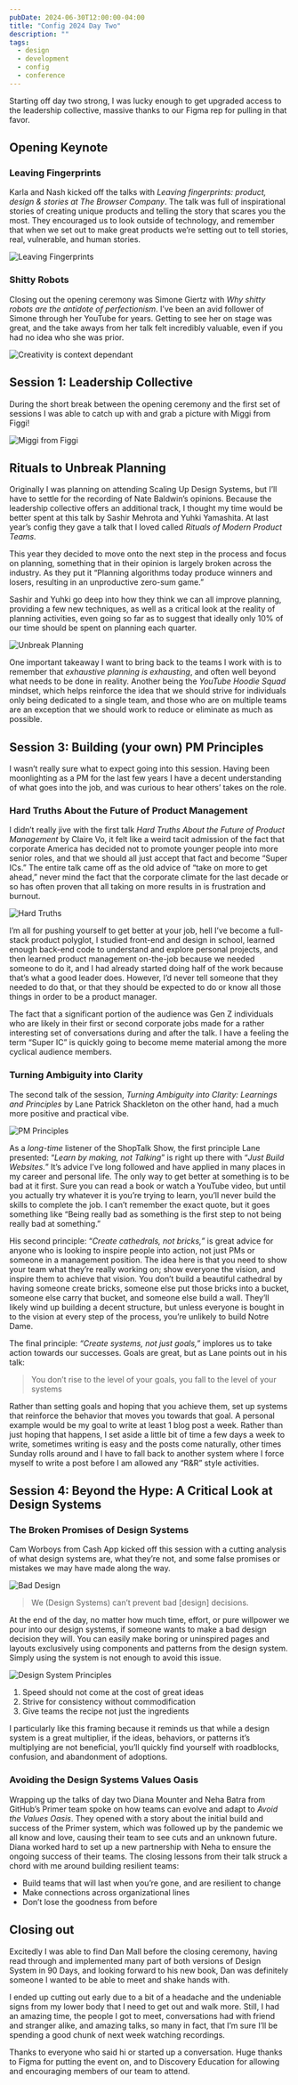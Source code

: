 ```yaml
---
pubDate: 2024-06-30T12:00:00-04:00
title: "Config 2024 Day Two"
description: ""
tags:
  - design
  - development
  - config
  - conference
---
```


Starting off day two strong, I was lucky enough to get upgraded access to the leadership collective, massive thanks to our Figma rep for pulling in that favor.

## Opening Keynote

### Leaving Fingerprints

Karla and Nash kicked off the talks with _Leaving fingerprints: product, design & stories at The Browser Company_. The talk was full of inspirational stories of creating unique products and telling the story that scares you the most. They encouraged us to look outside of technology, and remember that when we set out to make great products we’re setting out to tell stories, real, vulnerable, and human stories.

![Leaving Fingerprints](@images/writing/config-day-2/fingerprints.jpeg)

### Shitty Robots

Closing out the opening ceremony was Simone Giertz with _Why shitty robots are the antidote of perfectionism_. I’ve been an avid follower of Simone through her YouTube for years. Getting to see her on stage was great, and the take aways from her talk felt incredibly valuable, even if you had no idea who she was prior.

![Creativity is context dependant](@images/writing/config-day-2/robots.jpeg)

## Session 1: Leadership Collective

During the short break between the opening ceremony and the first set of sessions I was able to catch up with and grab a picture with Miggi from Figgi!

![Miggi from Figgi](@images/writing/config-day-2/miggi.jpeg)

## Rituals to Unbreak Planning

Originally I was planning on attending Scaling Up Design Systems, but I’ll have to settle for the recording of Nate Baldwin’s opinions. Because the leadership collective offers an additional track, I thought my time would be better spent at this talk by Sashir Mehrota and Yuhki Yamashita. At last year’s config they gave a talk that I loved called _Rituals of Modern Product Teams._

This year they decided to move onto the next step in the process and focus on planning, something that in their opinion is largely broken across the industry. As they put it “Planning algorithms today produce winners and losers, resulting in an unproductive zero-sum game.”

Sashir and Yuhki go deep into how they think we can all improve planning, providing a few new techniques, as well as a critical look at the reality of planning activities, even going so far as to suggest that ideally only 10% of our time should be spent on planning each quarter.

![Unbreak Planning](@images/writing/config-day-2/planning.jpeg)

One important takeaway I want to bring back to the teams I work with is to remember that _exhaustive planning is exhausting_, and often well beyond what needs to be done in reality. Another being the _YouTube Hoodie Squad_ mindset, which helps reinforce the idea that we should strive for individuals only being dedicated to a single team, and those who are on multiple teams are an exception that we should work to reduce or eliminate as much as possible.

## Session 3: Building (your own) PM Principles

I wasn’t really sure what to expect going into this session. Having been moonlighting as a PM for the last few years I have a decent understanding of what goes into the job, and was curious to hear others’ takes on the role.

### Hard Truths About the Future of Product Management

I didn’t really jive with the first talk _Hard Truths About the Future of Product Management_ by Claire Vo, it felt like a weird tacit admission of the fact that corporate America has decided not to promote younger people into more senior roles, and that we should all just accept that fact and become “Super ICs.” The entire talk came off as the old advice of “take on more to get ahead,” never mind the fact that the corporate climate for the last decade or so has often proven that all taking on more results in is frustration and burnout.

![Hard Truths](@images/writing/config-day-2/hard-truths.jpeg)

I’m all for pushing yourself to get better at your job, hell I’ve become a full-stack product polyglot, I studied front-end and design in school, learned enough back-end code to understand and explore personal projects, and then learned product management on-the-job because we needed someone to do it, and I had already started doing half of the work because that’s what a good leader does. However, I’d never tell someone that they needed to do that, or that they should be expected to do or know all those things in order to be a product manager.

The fact that a significant portion of the audience was Gen Z individuals who are likely in their first or second corporate jobs made for a rather interesting set of conversations during and after the talk. I have a feeling the term “Super IC” is quickly going to become meme material among the more cyclical audience members.

### Turning Ambiguity into Clarity

The second talk of the session, _Turning Ambiguity into Clarity: Learnings and Principles_ by Lane Patrick Shackleton on the other hand, had a much more positive and practical vibe.

![PM Principles](@images/writing/config-day-2/ambiguity.jpeg)

As a _long-time_ listener of the ShopTalk Show, the first principle Lane presented: “_Learn by making, not Talking_” is right up there with “_Just Build Websites._” It’s advice I’ve long followed and have applied in many places in my career and personal life. The only way to get better at something is to be bad at it first. Sure you can read a book or watch a YouTube video, but until you actually try whatever it is you’re trying to learn, you’ll never build the skills to complete the job. I can’t remember the exact quote, but it goes something like “Being really bad as something is the first step to not being really bad at something.”

His second principle: “_Create cathedrals, not bricks,”_ is great advice for anyone who is looking to inspire people into action, not just PMs or someone in a management position. The idea here is that you need to show your team what they’re really working on; show everyone the vision, and inspire them to achieve that vision. You don’t build a beautiful cathedral by having someone create bricks, someone else put those bricks into a bucket, someone else carry that bucket, and someone else build a wall. They’ll likely wind up building a decent structure, but unless everyone is bought in to the vision at every step of the process, you’re unlikely to build Notre Dame.

The final principle: _“Create systems, not just goals,”_ implores us to take action towards our successes. Goals are great, but as Lane points out in his talk:

> You don’t rise to the level of your goals, you fall to the level of your systems

Rather than setting goals and hoping that you achieve them, set up systems that reinforce the behavior that moves you towards that goal. A personal example would be my goal to write at least 1 blog post a week. Rather than just hoping that happens, I set aside a little bit of time a few days a week to write, sometimes writing is easy and the posts come naturally, other times Sunday rolls around and I have to fall back to another system where I force myself to write a post before I am allowed any “R&R” style activities.

## Session 4: Beyond the Hype: A Critical Look at Design Systems

### The Broken Promises of Design Systems

Cam Worboys from Cash App kicked off this session with a cutting analysis of what design systems are, what they’re not, and some false promises or mistakes we may have made along the way.

![Bad Design](@images/writing/config-day-2/bad-design.jpeg)

> We (Design Systems) can’t prevent bad [design] decisions.

At the end of the day, no matter how much time, effort, or pure willpower we pour into our design systems, if someone wants to make a bad design decision they will. You can easily make boring or uninspired pages and layouts exclusively using components and patterns from the design system. Simply using the system is not enough to avoid this issue.

![Design System Principles](@images/writing/config-day-2/ds-principles.jpeg)

1. Speed should not come at the cost of great ideas
2. Strive for consistency without commodification
3. Give teams the recipe not just the ingredients

I particularly like this framing because it reminds us that while a design system is a great multiplier, if the ideas, behaviors, or patterns it’s multiplying are not beneficial, you’ll quickly find yourself with roadblocks, confusion, and abandonment of adoptions.

### Avoiding the Design Systems Values Oasis

Wrapping up the talks of day two Diana Mounter and Neha Batra from GitHub’s Primer team spoke on how teams can evolve and adapt to _Avoid the Values Oasis_. They opened with a story about the initial build and success of the Primer system, which was followed up by the pandemic we all know and love, causing their team to see cuts and an unknown future. Diana worked hard to set up a new partnership with Neha to ensure the ongoing success of their teams. The closing lessons from their talk struck a chord with me around building resilient teams:

- Build teams that will last when you’re gone, and are resilient to change
- Make connections across organizational lines
- Don’t lose the goodness from before

## Closing out

Excitedly I was able to find Dan Mall before the closing ceremony, having read through and implemented many part of both versions of Design System in 90 Days, and looking forward to his new book, Dan was definitely someone I wanted to be able to meet and shake hands with.

I ended up cutting out early due to a bit of a headache and the undeniable signs from my lower body that I need to get out and walk more. Still, I had an amazing time, the people I got to meet, conversations had with friend and stranger alike, and amazing talks, so many in fact, that I’m sure I’ll be spending a good chunk of next week watching recordings.

Thanks to everyone who said hi or started up a conversation. Huge thanks to Figma for putting the event on, and to Discovery Education for allowing and encouraging members of our team to attend.
